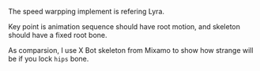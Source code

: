 The speed warpping implement is refering Lyra.

Key point is animation sequence should have root motion, and skeleton should have a fixed root bone.

As comparsion, I use X Bot skeleton from Mixamo to show how strange will be if you lock `hips` bone.
